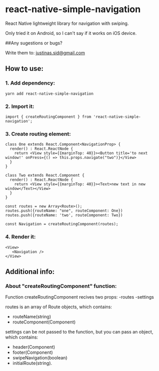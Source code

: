 # react-native-simple-navigation

React Native lightweight library for navigation with swiping.

Only tried it on Android, so I can't say if it works on iOS device.

##Any sugestions or bugs?

Write them to: <justinas.sid@gmail.com>

## How to use:

### 1. Add dependency:
```
yarn add react-native-simple-navigation
```

### 2. Import it:

```
import { createRoutingComponent } from 'react-native-simple-navigation';
```

### 3. Create routing element:

```
class One extends React.Component<NavigationProp> {
  render() : React.ReactNode {
    return <View style={{marginTop: 40}}><Button title='to next window!' onPress={() => this.props.navigate("two")}</View>
  }
}

class Two extends React.Component {
  render() : React.ReactNode {
    return <View style={{marginTop: 40}}><Text>new text in new window</Text></View>
  }
}

const routes = new Array<Route>();
routes.push({routeName: "one", routeComponent: One})
routes.push({routeName: 'two', routeComponent: Two})

const Navigation = createRoutingComponent(routes);
```

### 4. Render it:
 ```
 <View>
    <Navigation />
 </View>
 ```

## Additional info:

### About "createRoutingComponent" function:

Function createRoutingComponent recives two props:
-routes
-settings

routes is an array of Route objects, which contains: 
* routeName(string)
* routeComponent(Component)

settings can be not passed to the function, but you can pass an object, which contains:
* header(Component)
* footer(Component)
* swipeNavigation(boolean)
* initialRoute(string).

